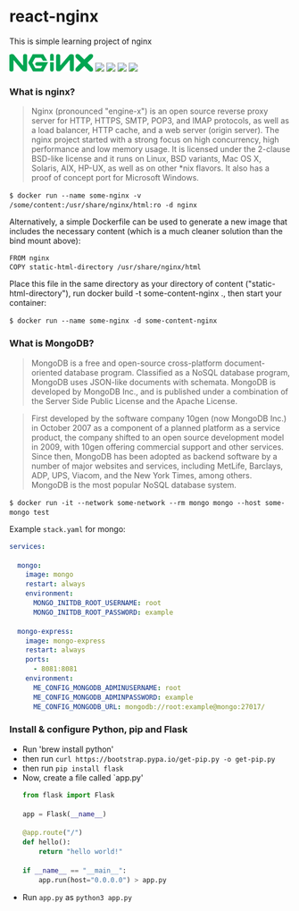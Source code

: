# react-nginx
This is simple learning project of nginx

<img src="https://raw.githubusercontent.com/docker-library/docs/01c12653951b2fe592c1f93a13b4e289ada0e3a1/nginx/logo.png" width="150"/> <img src="https://brew.sh/assets/img/homebrew-256x256.png" height="72">    <img src="https://www.python.org/static/img/python-logo@2x.png" width="150"/>    <img src="https://webimages.mongodb.com/_com_assets/cms/kpo5kblefbjq79065-Horizontal_Default.svg?auto=format%252Ccompress" width="150">   <img src="https://www.docker.com/assets/logo-files/Docker-Logo-White-RGB_Horizontal.png" width="150"> 

### What is nginx?
> Nginx (pronounced "engine-x") is an open source reverse proxy server for HTTP, HTTPS, SMTP, POP3, and IMAP protocols, as well as a load balancer, HTTP cache, and a web server (origin server). The nginx project started with a strong focus on high concurrency, high performance and low memory usage. It is licensed under the 2-clause BSD-like license and it runs on Linux, BSD variants, Mac OS X, Solaris, AIX, HP-UX, as well as on other *nix flavors. It also has a proof of concept port for Microsoft Windows.


`$ docker run --name some-nginx -v /some/content:/usr/share/nginx/html:ro -d nginx`

Alternatively, a simple Dockerfile can be used to generate a new image that includes the necessary content (which is a much cleaner solution than the bind mount above):

```docker
FROM nginx
COPY static-html-directory /usr/share/nginx/html
```
Place this file in the same directory as your directory of content ("static-html-directory"), run docker build -t some-content-nginx ., then start your container:

`$ docker run --name some-nginx -d some-content-nginx`


### What is MongoDB?
> MongoDB is a free and open-source cross-platform document-oriented database program. Classified as a NoSQL database program, MongoDB uses JSON-like documents with schemata. MongoDB is developed by MongoDB Inc., and is published under a combination of the Server Side Public License and the Apache License.

> First developed by the software company 10gen (now MongoDB Inc.) in October 2007 as a component of a planned platform as a service product, the company shifted to an open source development model in 2009, with 10gen offering commercial support and other services. Since then, MongoDB has been adopted as backend software by a number of major websites and services, including MetLife, Barclays, ADP, UPS, Viacom, and the New York Times, among others. MongoDB is the most popular NoSQL database system.

`$ docker run -it --network some-network --rm mongo mongo --host some-mongo test`

Example `stack.yaml` for mongo:
```yaml
services:

  mongo:
    image: mongo
    restart: always
    environment:
      MONGO_INITDB_ROOT_USERNAME: root
      MONGO_INITDB_ROOT_PASSWORD: example

  mongo-express:
    image: mongo-express
    restart: always
    ports:
      - 8081:8081
    environment:
      ME_CONFIG_MONGODB_ADMINUSERNAME: root
      ME_CONFIG_MONGODB_ADMINPASSWORD: example
      ME_CONFIG_MONGODB_URL: mongodb://root:example@mongo:27017/
```
### Install & configure Python, pip and Flask
- Run 'brew install python'
- then run `curl https://bootstrap.pypa.io/get-pip.py -o get-pip.py`
- then run `pip install flask`
- Now, create a file called `app.py'
    ```python
    from flask import Flask

    app = Flask(__name__)

    @app.route("/")
    def hello():
        return "hello world!"

    if __name__ == "__main__":
        app.run(host="0.0.0.0") > app.py
    ```
- Run `app.py` as `python3 app.py`






